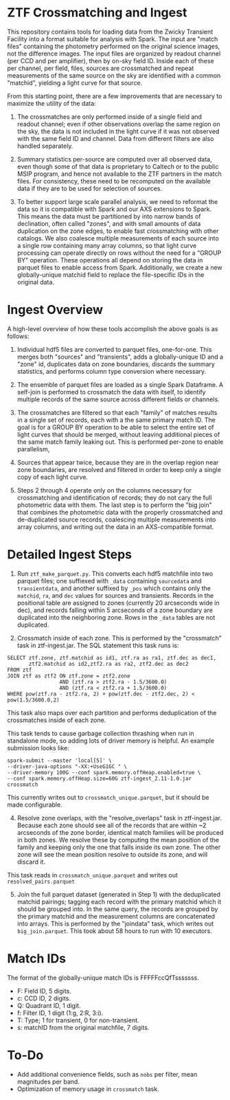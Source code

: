 
ZTF Crossmatching and Ingest
============================

This repository contains tools for loading data from the Zwicky Transient
Facility into a format suitable for analysis with Spark. The input are "match
files" containing the photometry performed on the original science images,
not the difference images. The input files are organized by readout channel
(per CCD and per amplifier), then by on-sky field ID. Inside each of these
per channel, per field, files, sources are crossmatched and repeat
measurements of the same source on the sky are identified with a common
"matchid", yielding a light curve for that source.

From this starting point, there are a few improvements that are necessary to
maximize the utility of the data:

1. The crossmatches are only performed inside of a single field and readout
channel; even if other observations overlap the same region on the sky, the
data is not included in the light curve if it was not observed with the same
field ID and channel. Data from different filters are also handled separately.

2. Summary statistics per-source are computed over all observed data, even
though some of that data is proprietary to Caltech or to the public MSIP
program, and hence not available to the ZTF partners in the match files. For
consistency, these need to be recomputed on the available data if they are to
be used for selection of sources.

3. To better support large scale parallel analysis, we need to reformat the
data so it is compatible with Spark and our AXS extensions to Spark. This
means the data must be partitioned by into narrow bands of declination, often
called "zones", and with small amounts of data duplication on the zone edges,
to enable fast crossmatching with other catalogs. We also coalesce multiple
measurements of each source into a single row containing many array columns,
so that light curve processing can operate directly on rows without the need
for a "GROUP BY" operation. These operations all depend on storing the data
in parquet files to enable access from Spark. Additionally, we create a new
globally-unique matchid field to replace the file-specific IDs in the
original data.

Ingest Overview
===============

A high-level overview of how these tools accomplish the above goals is as
follows:

1. Individual hdf5 files are converted to parquet files, one-for-one. This
merges both "sources" and "transients", adds a globally-unique ID and a
"zone" id, duplicates data on zone boundaries, discards the summary
statistics, and performs column type conversion where necessary.

2. The ensemble of parquet files are loaded as a single Spark Dataframe. A
self-join is performed to crossmatch the data with itself, to identify
multiple records of the same source across different fields or channels.

3. The crossmatches are filtered so that each "family" of matches results in
a single set of records, each with a the same primary match ID. The goal is
for a GROUP BY operation to be able to select the entire set of light curves
that should be merged, without leaving additional pieces of the same match
family leaking out. This is performed per-zone to enable parallelism, 

4. Sources that appear twice, because they are in the overlap region near
zone boundaries, are resolved and filtered in order to keep only a single
copy of each light curve.

5. Steps 2 through 4 operate only on the columns necessary for crossmatching
and identification of records; they do not cary the full photometric data
with them. The last step is to perform the "big join" that combines the
photometric data with the properly crossmatched and de-duplicated source
records, coalescing multiple measurements into array columns, and writing out
the data in an AXS-compatible format.

Detailed Ingest Steps
=====================

1. Run `ztf_make_parquet.py`. This converts each hdf5 matchfile into two
parquet files; one suffiexed with `_data` containing `sourcedata` and
`transientdata`, and another suffixed by `_pos` which contains only the
`matchid`, `ra`, and `dec` values for sources and transients. Records in the
positional table are assigned to zones (currently 20 arcseconds wide in dec),
and records falling within 5 arcseconds of a zone boundary are duplicated
into the neighboring zone. Rows in the `_data` tables are not duplicated.

2. Crossmatch inside of each zone. This is performed by the "crossmatch" task
in ztf-ingest.jar. The SQL statement this task runs is:
```
SELECT ztf.zone, ztf.matchid as id1, ztf.ra as ra1, ztf.dec as dec1,
       ztf2.matchid as id2,ztf2.ra as ra2, ztf2.dec as dec2
FROM ztf 
JOIN ztf as ztf2 ON ztf.zone = ztf2.zone
                 AND (ztf.ra > ztf2.ra - 1.5/3600.0)
                 AND (ztf.ra < ztf2.ra + 1.5/3600.0)
WHERE pow(ztf.ra - ztf2.ra, 2) + pow(ztf.dec - ztf2.dec, 2) < pow(1.5/3600.0,2)
```                        

This task also maps over each partition and performs deduplication of the
crossmatches inside of each zone.

This task tends to cause garbage collection thrashing when run in standalone
mode, so adding lots of driver memory is helpful. An example submission looks
like:
```
spark-submit --master 'local[5]' \
--driver-java-options "-XX:+UseG1GC " \
--driver-memory 100G --conf spark.memory.offHeap.enabled=true \
--conf spark.memory.offHeap.size=60G ztf-ingest_2.11-1.0.jar crossmatch
```

This currently writes out to `crossmatch_unique.parquet`, but it should be
made configurable.

4. Resolve zone overlaps, with the "resolve_overlaps" task in ztf-ingest.jar.
Because each zone should see all of the records that are within ~2 arcseconds
of the zone border, identical match families will be produced in both zones.
We resolve these by computing the mean position of the family and keeping
only the one that falls inside its own zone. The other zone will see the mean
position resolve to outside its zone, and will discard it. 

This task reads in `crossmatch_unique.parquet` and writes out
`resolved_pairs.parquet`

5. Join the full parquet dataset (generated in Step 1) with the deduplicated
matchid pairings; tagging each record with the primary matchid which it
should be grouped into. In the same query, the records are grouped by the
primary matchid and the measurement columns are concatenated into arrays.
This is performed by the "joindata" task, which writes out
`big_join.parquet`. This took about 58 hours to run with 10 executors.

Match IDs
=========

The format of the globally-unique match IDs is FFFFFccQfTsssssss.

- F: Field ID, 5 digits.
- c: CCD ID, 2 digits.
- Q: Quadrant ID, 1 digit.
- f: Filter ID, 1 digit (1:g, 2:R, 3:i).
- T: Type; 1 for transient, 0 for non-transient.
- s: matchID from the original matchfile, 7 digits.  

To-Do
=====

- Add additional convenience fields, such as `nobs` per filter, mean magnitudes per band.
- Optimization of memory usage in `crossmatch` task.



